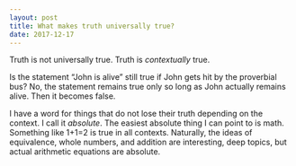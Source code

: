 ```yaml
---
layout: post
title: What makes truth universally true?
date: 2017-12-17
---
```


<p>Truth is not universally true. Truth is <i>contextually</i> true.</p><p>Is the statement “John is alive” still true if John gets hit by the proverbial bus? No, the statement remains true only so long as John actually remains alive. Then it becomes false.</p><p>I have a word for things that do not lose their truth depending on the context. I call it <i>absolute</i>. The easiest absolute thing I can point to is math. Something like 1+1=2 is true in all contexts. Naturally, the ideas of equivalence, whole numbers, and addition are interesting, deep topics, but actual arithmetic equations are absolute.</p>
